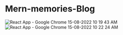 # Mern-memories-Blog
![React App - Google Chrome 15-08-2022 10 19 43 AM](https://user-images.githubusercontent.com/73013101/189534514-f9ee4150-5d77-49a3-b2b1-6691563ba547.png)
![React App - Google Chrome 15-08-2022 10 22 24 AM](https://user-images.githubusercontent.com/73013101/189534535-322d2f3f-63d0-4490-841a-a7414295f5da.png)
